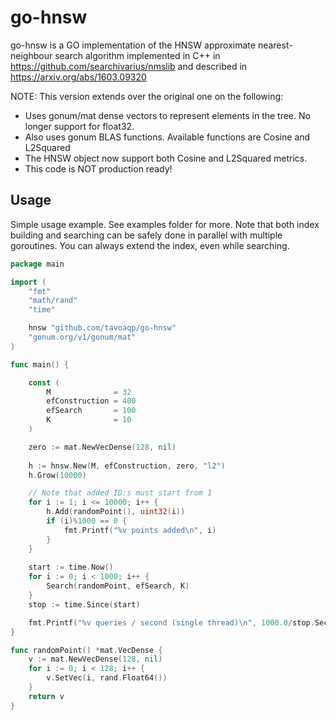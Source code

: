 # go-hnsw

go-hnsw is a GO implementation of the HNSW approximate nearest-neighbour search algorithm implemented in C++ in https://github.com/searchivarius/nmslib and described in https://arxiv.org/abs/1603.09320

NOTE: This version extends over the original one on the following:
 - Uses gonum/mat dense vectors to represent elements in the tree. No longer support for float32.
 - Also uses gonum BLAS functions. Available functions are Cosine and L2Squared
 - The HNSW object now support both Cosine and L2Squared metrics.
 - This code is NOT production ready!
 
## Usage

Simple usage example. See examples folder for more.
Note that both index building and searching can be safely done in parallel with multiple goroutines.
You can always extend the index, even while searching.

```go
package main

import (
	"fmt"
	"math/rand"
	"time"

	hnsw "github.com/tavoaqp/go-hnsw"
	"gonum.org/v1/gonum/mat"
)

func main() {

	const (
		M              = 32
		efConstruction = 400
		efSearch       = 100
		K              = 10
	)

	zero := mat.NewVecDense(128, nil)
	
	h := hnsw.New(M, efConstruction, zero, "l2")
	h.Grow(10000)

    // Note that added ID:s must start from 1
	for i := 1; i <= 10000; i++ {
		h.Add(randomPoint(), uint32(i))
		if (i)%1000 == 0 {
			fmt.Printf("%v points added\n", i)
		}
	}
	
	start := time.Now()
	for i := 0; i < 1000; i++ {
		Search(randomPoint, efSearch, K)
	}
	stop := time.Since(start)

	fmt.Printf("%v queries / second (single thread)\n", 1000.0/stop.Seconds())	
}

func randomPoint() *mat.VecDense {
	v := mat.NewVecDense(128, nil)
	for i := 0; i < 128; i++ {
		v.SetVec(i, rand.Float64())
	}
	return v
}

```
